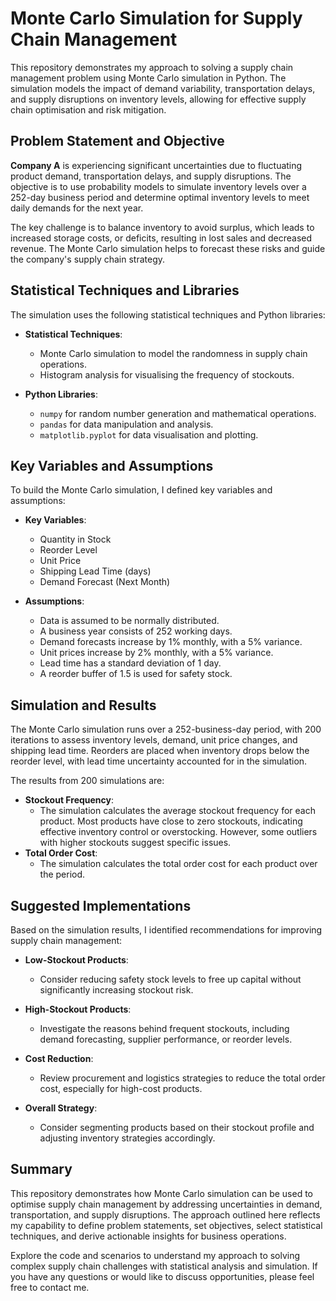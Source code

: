 # Monte Carlo Simulation for Supply Chain Management

This repository demonstrates my approach to solving a supply chain management problem using Monte Carlo simulation in Python. The simulation models the impact of demand variability, transportation delays, and supply disruptions on inventory levels, allowing for effective supply chain optimisation and risk mitigation.

## Problem Statement and Objective
**Company A** is experiencing significant uncertainties due to fluctuating product demand, transportation delays, and supply disruptions. The objective is to use probability models to simulate inventory levels over a 252-day business period and determine optimal inventory levels to meet daily demands for the next year.

The key challenge is to balance inventory to avoid surplus, which leads to increased storage costs, or deficits, resulting in lost sales and decreased revenue. The Monte Carlo simulation helps to forecast these risks and guide the company's supply chain strategy.

## Statistical Techniques and Libraries
The simulation uses the following statistical techniques and Python libraries:

- **Statistical Techniques**:
  - Monte Carlo simulation to model the randomness in supply chain operations.
  - Histogram analysis for visualising the frequency of stockouts.
  
- **Python Libraries**:
  - `numpy` for random number generation and mathematical operations.
  - `pandas` for data manipulation and analysis.
  - `matplotlib.pyplot` for data visualisation and plotting.

## Key Variables and Assumptions
To build the Monte Carlo simulation, I defined key variables and assumptions:

- **Key Variables**:
  - Quantity in Stock
  - Reorder Level
  - Unit Price
  - Shipping Lead Time (days)
  - Demand Forecast (Next Month)

- **Assumptions**:
  - Data is assumed to be normally distributed.
  - A business year consists of 252 working days.
  - Demand forecasts increase by 1% monthly, with a 5% variance.
  - Unit prices increase by 2% monthly, with a 5% variance.
  - Lead time has a standard deviation of 1 day.
  - A reorder buffer of 1.5 is used for safety stock.

## Simulation and Results
The Monte Carlo simulation runs over a 252-business-day period, with 200 iterations to assess inventory levels, demand, unit price changes, and shipping lead time. Reorders are placed when inventory drops below the reorder level, with lead time uncertainty accounted for in the simulation.

The results from 200 simulations are:

- **Stockout Frequency**:
  - The simulation calculates the average stockout frequency for each product. Most products have close to zero stockouts, indicating effective inventory control or overstocking. However, some outliers with higher stockouts suggest specific issues.
- **Total Order Cost**:
  - The simulation calculates the total order cost for each product over the period.

## Suggested Implementations
Based on the simulation results, I identified recommendations for improving supply chain management:

- **Low-Stockout Products**:
  - Consider reducing safety stock levels to free up capital without significantly increasing stockout risk.
  
- **High-Stockout Products**:
  - Investigate the reasons behind frequent stockouts, including demand forecasting, supplier performance, or reorder levels.
  
- **Cost Reduction**:
  - Review procurement and logistics strategies to reduce the total order cost, especially for high-cost products.
  
- **Overall Strategy**:
  - Consider segmenting products based on their stockout profile and adjusting inventory strategies accordingly.

## Summary
This repository demonstrates how Monte Carlo simulation can be used to optimise supply chain management by addressing uncertainties in demand, transportation, and supply disruptions. The approach outlined here reflects my capability to define problem statements, set objectives, select statistical techniques, and derive actionable insights for business operations.

Explore the code and scenarios to understand my approach to solving complex supply chain challenges with statistical analysis and simulation. If you have any questions or would like to discuss opportunities, please feel free to contact me.
